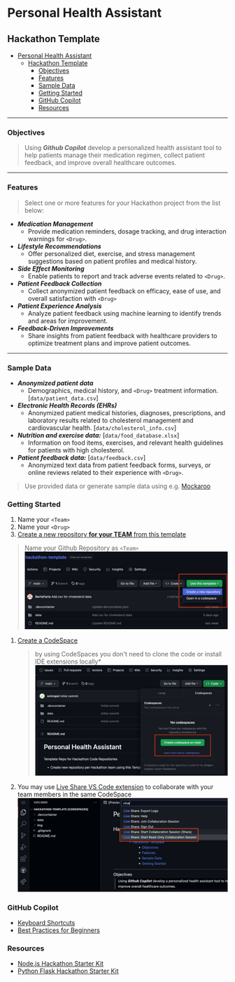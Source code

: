 # Personal Health Assistant

## Hackathon Template

- [Personal Health Assistant](#personal-health-assistant)
  - [Hackathon Template](#hackathon-template)
    - [Objectives](#objectives)
    - [Features](#features)
    - [Sample Data](#sample-data)
    - [Getting Started](#getting-started)
    - [GitHub Copilot](#github-copilot)
    - [Resources](#resources)

-----------------

### Objectives<a name="objectives"></a>

> Using ***Github Copilot*** develop a personalized health assistant tool to help patients manage their medication regimen, collect patient feedback, and improve overall healthcare outcomes.

-----------------

### Features<a name="features"></a>
> Select one or more features for your Hackathon project from the list below:

- ***Medication Management***
  - Provide medication reminders, dosage tracking, and drug interaction warnings for `<Drug>`.
- ***Lifestyle Recommendations***
  - Offer personalized diet, exercise, and stress management suggestions based on patient profiles and medical history.
- ***Side Effect Monitoring***
  - Enable patients to report and track adverse events related to `<Drug>`.
- ***Patient Feedback Collection***
  - Collect anonymized patient feedback on efficacy, ease of use, and overall satisfaction with `<Drug>`
- ***Patient Experience Analysis***
  - Analyze patient feedback using machine learning to identify trends and areas for improvement.
- ***Feedback-Driven Improvements***
  - Share insights from patient feedback with healthcare providers to optimize treatment plans and improve patient outcomes.

-----------------

### Sample Data<a name="sample-data"></a>

- ***Anonymized patient data***
  - Demographics, medical history, and `<Drug>` treatment information. [```data/patient_data.csv```]
- ***Electronic Health Records (EHRs)***
  - Anonymized patient medical histories, diagnoses, prescriptions, and laboratory results related to cholesterol management and cardiovascular health. [```data/cholesterol_info.csv```]
- ***Nutrition and exercise data:*** [```data/food_database.xlsx```]
  - Information on food items, exercises, and relevant health guidelines for patients with high cholesterol.
- ***Patient feedback data:*** [```data/feedback.csv```]
  - Anonymized text data from patient feedback forms, surveys, or online reviews related to their experience with `<Drug>`.

> Use provided data or generate sample data using e.g. [Mockaroo](https://mockaroo.com/)

### Getting Started<a name="getting-started"></a>

1. Name your `<Team>`
2. Name your `<Drug>`
3. [Create a new repository **for your TEAM** from this template<a name="create-new-repo"></a>](https://docs.github.com/en/repositories/creating-and-managing-repositories/creating-a-repository-from-a-template)
> Name your Github Repository as `<Team>`
![Create New Repo](img/create-new-repo.jpg)
1. [Create a CodeSpace<a name="create-codespace"></a>](https://docs.github.com/en/codespaces/developing-in-codespaces/creating-a-codespace)
    > by using CodeSpaces you don't need to clone the code or install IDE extensions locally*
![Create CodeSpace](img/create-codespace.jpg)
1. You may use [Live Share VS Code extension](https://code.visualstudio.com/learn/collaboration/live-share) to collaborate with your team members in the same CodeSpace
![Live Share](img/live-share.png)

### GitHub Copilot<a name="github-copilot"></a>
- [Keyboard Shortcuts](https://docs.github.com/en/copilot/configuring-github-copilot/configuring-github-copilot-in-your-environment?tool=vscode#keyboard-shortcuts-for-macos-1)
- [Best Practices for Beginners](https://dev.to/github/a-beginners-guide-to-prompt-engineering-with-github-copilot-3ibp)

### Resources<a name="resources"></a>
- [Node.js Hackathon Starter Kit](https://github.com/sahat/hackathon-starter)
- [Python Flask Hackathon Starter Kit](https://github.com/MLH/mlh-hackathon-flask-starter#installation-guide)
